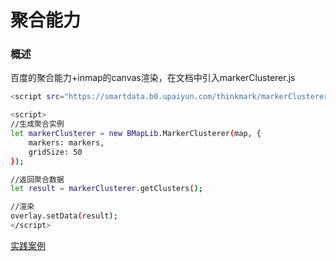 # 聚合能力

### 概述

百度的聚合能力+inmap的canvas渲染，在文档中引入markerClusterer.js

``` bash
<script src="https://smartdata.b0.upaiyun.com/thinkmark/markerClusterer.js"></script>

<script>
//生成聚合实例
let markerClusterer = new BMapLib.MarkerClusterer(map, {
    markers: markers,
    gridSize: 50
});

//返回聚合数据
let result = markerClusterer.getClusters();

//渲染
overlay.setData(result);
</script>
```
[实践案例](https://smartdata.b0.upaiyun.com/inmap/examples/pieOverlay.html ':include :type=iframe width=100% height=600px')

